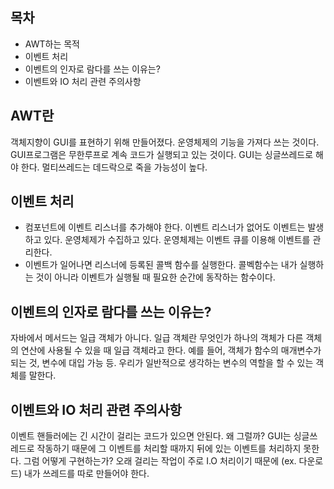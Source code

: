 ## 목차
- AWT하는 목적 
- 이벤트 처리
- 이벤트의 인자로 람다를 쓰는 이유는? 
- 이벤트와 IO 처리 관련 주의사항

## AWT란
객체지향이 GUI를 표현하기 위해 만들어졌다. 운영체제의 기능을 가져다 쓰는 것이다. GUI프로그램은 무한루프로 계속 코드가 실행되고 있는 것이다. GUI는 싱글쓰레드로 해야 한다. 멀티쓰레드는 데드락으로 죽을 가능성이 높다. 

## 이벤트 처리
- 컴포넌트에 이벤트 리스너를 추가해야 한다. 이벤트 리스너가 없어도 이벤트는 발생하고 있다. 운영체제가 수집하고 있다. 운영체제는 이벤트 큐를 이용해 이벤트를 관리한다. 
- 이벤트가 일어나면 리스너에 등록된 콜백 함수를 실행한다. 콜벡함수는 내가 실행하는 것이 아니라 이벤트가 실행될 때 필요한 순간에 동작하는 함수이다. 

## 이벤트의 인자로 람다를 쓰는 이유는? 
자바에서 메서드는 일급 객체가 아니다. 일급 객체란 무엇인가 하나의 객체가 다른 객체의 연산에 사용될 수 있을 때 일급 객체라고 한다. 예를 들어, 객체가 함수의 매개변수가 되는 것, 변수에 대입 가능 등. 우리가 일반적으로 생각하는 변수의 역할을 할 수 있는 객체를 말한다.   

## 이벤트와 IO 처리 관련 주의사항
이벤트 핸들러에는 긴 시간이 걸리는 코드가 있으면 안된다. 왜 그럴까? GUI는 싱글쓰레드로 작동하기 때문에 그 이벤트를 처리할 때까지 뒤에 있는 이벤트를 처리하지 못한다. 그럼 어떻게 구현하는가? 오래 걸리는 작업이 주로 I.O 처리이기 때문에 (ex. 다운로드) 내가 쓰레드를 따로 만들어야 한다. 